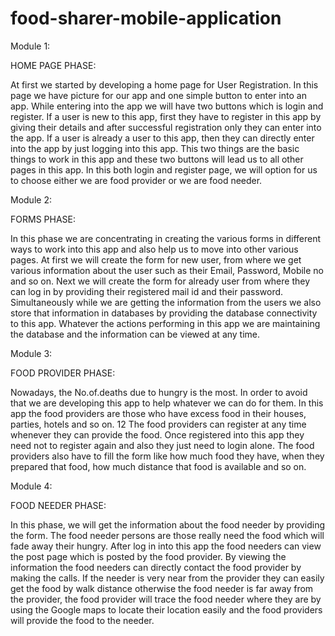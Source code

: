 # food-sharer-mobile-application

 Module 1:
 
 HOME PAGE PHASE:
 
 At first we started by developing a home page for User Registration. In this page we 
have picture for our app and one simple button to enter into an app. While entering into 
the app we will have two buttons which is login and register. If a user is new to this app, 
first they have to register in this app by giving their details and after successful
 registration only they can enter into the app. If a user is already a user to this app, then 
they can directly enter into the app by just logging into this app. This two things are the 
basic things to work in this app and these two buttons will lead us to all other pages in 
this app. In this both login and register page, we will option for us to choose either we 
are food provider or we are food needer. 

Module 2: 

FORMS PHASE:

 In this phase we are concentrating in creating the various forms in different ways to 
work into this app and also help us to move into other various pages. At first we will 
create the form for new user, from where we get various information about the user such 
as their Email, Password, Mobile no and so on. Next we will create the form for already 
user from where they can log in by providing their registered mail id and their password. 
Simultaneously while we are getting the information from the users we also store that 
information in databases by providing the database connectivity to this app. Whatever 
the actions performing in this app we are maintaining the database and the information 
can be viewed at any time. 



Module 3: 

FOOD PROVIDER PHASE: 

Nowadays, the No.of.deaths due to hungry is the most. In order to avoid that we are 
developing this app to help whatever we can do for them. In this app the food providers 
are those who have excess food in their houses, parties, hotels and so on. 12 The food 
providers can register at any time whenever they can provide the food. Once registered 
into this app they need not to register again and also they just need to login alone. The 
food providers also have to fill the form like how much food they have, when they 
prepared that food, how much distance that food is available and so on. 

Module 4:

 FOOD NEEDER PHASE:
 
 In this phase, we will get the information about the food needer by providing the form. 
The food needer persons are those really need the food which will fade away their 
hungry. After log in into this app the food needers can view the post page which is 
posted by the food provider. By viewing the information the food needers can directly 
contact the food provider by making the calls. If the needer is very near from the 
provider they can easily get the food by walk distance otherwise the food needer is far 
away from the provider, the food provider will trace the food needer where they are by 
using the Google maps to locate their location easily and the food providers will provide 
the food to the needer.
